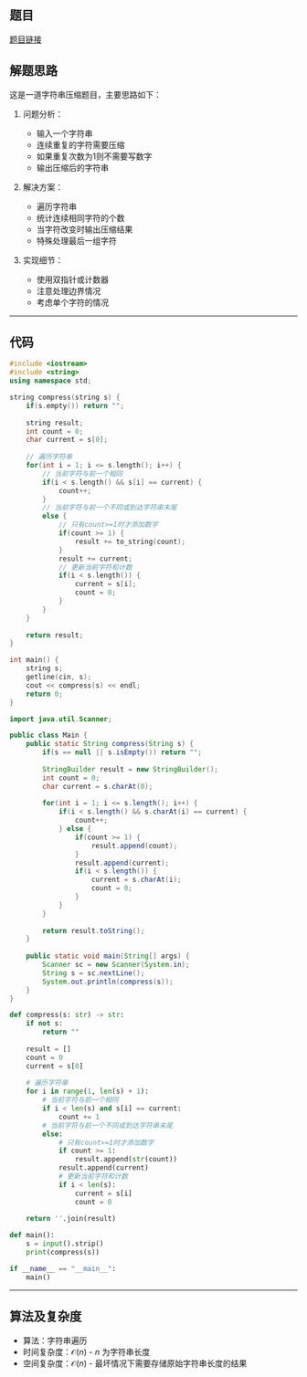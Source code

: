 ## 题目
[题目链接](https://www.nowcoder.com/practice/2ff3d36b4d4a4bfeb1a7d64f3cc55c15?tpId=182&tqId=363026&sourceUrl=/exam/oj&channenl=wgithub&fromPut=wgithub)

## 解题思路

这是一道字符串压缩题目，主要思路如下：

1. 问题分析：
   - 输入一个字符串
   - 连续重复的字符需要压缩
   - 如果重复次数为1则不需要写数字
   - 输出压缩后的字符串

2. 解决方案：
   - 遍历字符串
   - 统计连续相同字符的个数
   - 当字符改变时输出压缩结果
   - 特殊处理最后一组字符

3. 实现细节：
   - 使用双指针或计数器
   - 注意处理边界情况
   - 考虑单个字符的情况

---

## 代码

```cpp []
#include <iostream>
#include <string>
using namespace std;

string compress(string s) {
    if(s.empty()) return "";
    
    string result;
    int count = 0;
    char current = s[0];
    
    // 遍历字符串
    for(int i = 1; i <= s.length(); i++) {
        // 当前字符与前一个相同
        if(i < s.length() && s[i] == current) {
            count++;
        }
        // 当前字符与前一个不同或到达字符串末尾
        else {
            // 只有count>=1时才添加数字
            if(count >= 1) {
                result += to_string(count);
            }
            result += current;
            // 更新当前字符和计数
            if(i < s.length()) {
                current = s[i];
                count = 0;
            }
        }
    }
    
    return result;
}

int main() {
    string s;
    getline(cin, s);
    cout << compress(s) << endl;
    return 0;
}
```

```java []
import java.util.Scanner;

public class Main {
    public static String compress(String s) {
        if(s == null || s.isEmpty()) return "";
        
        StringBuilder result = new StringBuilder();
        int count = 0;
        char current = s.charAt(0);
        
        for(int i = 1; i <= s.length(); i++) {
            if(i < s.length() && s.charAt(i) == current) {
                count++;
            } else {
                if(count >= 1) {
                    result.append(count);
                }
                result.append(current);
                if(i < s.length()) {
                    current = s.charAt(i);
                    count = 0;
                }
            }
        }
        
        return result.toString();
    }
    
    public static void main(String[] args) {
        Scanner sc = new Scanner(System.in);
        String s = sc.nextLine();
        System.out.println(compress(s));
    }
}
```

```python []
def compress(s: str) -> str:
    if not s:
        return ""
    
    result = []
    count = 0
    current = s[0]
    
    # 遍历字符串
    for i in range(1, len(s) + 1):
        # 当前字符与前一个相同
        if i < len(s) and s[i] == current:
            count += 1
        # 当前字符与前一个不同或到达字符串末尾
        else:
            # 只有count>=1时才添加数字
            if count >= 1:
                result.append(str(count))
            result.append(current)
            # 更新当前字符和计数
            if i < len(s):
                current = s[i]
                count = 0
    
    return ''.join(result)

def main():
    s = input().strip()
    print(compress(s))

if __name__ == "__main__":
    main()
```

---

## 算法及复杂度
- 算法：字符串遍历
- 时间复杂度：$\mathcal{O}(n)$ - $n$ 为字符串长度
- 空间复杂度：$\mathcal{O}(n)$ - 最坏情况下需要存储原始字符串长度的结果
